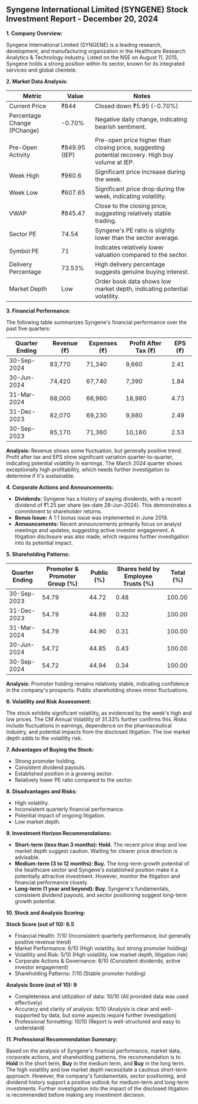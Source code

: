 ## Syngene International Limited (SYNGENE) Stock Investment Report - December 20, 2024

**1. Company Overview:**

Syngene International Limited (SYNGENE) is a leading research, development, and manufacturing organization in the Healthcare Research Analytics & Technology industry.  Listed on the NSE on August 11, 2015, Syngene holds a strong position within its sector, known for its integrated services and global clientele.

**2. Market Data Analysis:**

| Metric                     | Value          | Notes                                                              |
|-----------------------------|-----------------|----------------------------------------------------------------------|
| Current Price              | ₹844            | Closed down ₹5.95 (-0.70%)                                          |
| Percentage Change (PChange) | -0.70%          | Negative daily change, indicating bearish sentiment.                  |
| Pre-Open Activity          | ₹849.95 (IEP)   |  Pre-open price higher than closing price, suggesting potential recovery.  High buy volume at IEP. |
| Week High                   | ₹960.6          | Significant price increase during the week.                           |
| Week Low                    | ₹607.65         | Significant price drop during the week, indicating volatility.       |
| VWAP                       | ₹845.47         | Close to the closing price, suggesting relatively stable trading.     |
| Sector PE                  | 74.54           | Syngene's PE ratio is slightly lower than the sector average.       |
| Symbol PE                  | 71              | Indicates relatively lower valuation compared to the sector.         |
| Delivery Percentage        | 73.53%          | High delivery percentage suggests genuine buying interest.            |
| Market Depth               | Low              | Order book data shows low market depth, indicating potential volatility.|


**3. Financial Performance:**

The following table summarizes Syngene's financial performance over the past five quarters:

| Quarter Ending      | Revenue (₹) | Expenses (₹) | Profit After Tax (₹) | EPS (₹) |
|----------------------|--------------|---------------|-----------------------|---------|
| 30-Sep-2024          | 83,770       | 71,340        | 9,660                  | 2.41    |
| 30-Jun-2024          | 74,420       | 67,740        | 7,390                  | 1.84    |
| 31-Mar-2024          | 88,000       | 66,960        | 18,980                 | 4.73    |
| 31-Dec-2023          | 82,070       | 69,230        | 9,980                  | 2.49    |
| 30-Sep-2023          | 85,170       | 71,360        | 10,160                 | 2.53    |

**Analysis:** Revenue shows some fluctuation, but generally positive trend. Profit after tax and EPS show significant variation quarter-to-quarter, indicating potential volatility in earnings.  The March 2024 quarter shows exceptionally high profitability, which needs further investigation to determine if it's sustainable.

**4. Corporate Actions and Announcements:**

* **Dividends:** Syngene has a history of paying dividends, with a recent dividend of ₹1.25 per share (ex-date 28-Jun-2024).  This demonstrates a commitment to shareholder returns.
* **Bonus Issue:** A 1:1 bonus issue was implemented in June 2019.
* **Announcements:** Recent announcements primarily focus on analyst meetings and updates, suggesting active investor engagement.  A litigation disclosure was also made, which requires further investigation into its potential impact.

**5. Shareholding Patterns:**

| Quarter Ending | Promoter & Promoter Group (%) | Public (%) | Shares held by Employee Trusts (%) | Total (%) |
|-----------------|-----------------------------|------------|---------------------------------|-----------|
| 30-Sep-2023     | 54.79                        | 44.72      | 0.48                           | 100.00    |
| 31-Dec-2023     | 54.79                        | 44.89      | 0.32                           | 100.00    |
| 31-Mar-2024     | 54.79                        | 44.90      | 0.31                           | 100.00    |
| 30-Jun-2024     | 54.72                        | 44.85      | 0.43                           | 100.00    |
| 30-Sep-2024     | 54.72                        | 44.94      | 0.34                           | 100.00    |

**Analysis:** Promoter holding remains relatively stable, indicating confidence in the company's prospects. Public shareholding shows minor fluctuations.

**6. Volatility and Risk Assessment:**

The stock exhibits significant volatility, as evidenced by the week's high and low prices.  The CM Annual Volatility of 31.33% further confirms this.  Risks include fluctuations in earnings, dependence on the pharmaceutical industry, and potential impacts from the disclosed litigation.  The low market depth adds to the volatility risk.

**7. Advantages of Buying the Stock:**

* Strong promoter holding.
* Consistent dividend payouts.
* Established position in a growing sector.
* Relatively lower PE ratio compared to the sector.

**8. Disadvantages and Risks:**

* High volatility.
* Inconsistent quarterly financial performance.
* Potential impact of ongoing litigation.
* Low market depth.

**9. Investment Horizon Recommendations:**

* **Short-term (less than 3 months): Hold.** The recent price drop and low market depth suggest caution.  Waiting for clearer price direction is advisable.
* **Medium-term (3 to 12 months): Buy.**  The long-term growth potential of the healthcare sector and Syngene's established position make it a potentially attractive investment.  However, monitor the litigation and financial performance closely.
* **Long-term (1 year and beyond): Buy.**  Syngene's fundamentals, consistent dividend payouts, and sector positioning suggest long-term growth potential.

**10. Stock and Analysis Scoring:**

**Stock Score (out of 10): 6.5**

* Financial Health: 7/10 (Inconsistent quarterly performance, but generally positive revenue trend)
* Market Performance: 6/10 (High volatility, but strong promoter holding)
* Volatility and Risk: 5/10 (High volatility, low market depth, litigation risk)
* Corporate Actions & Governance: 8/10 (Consistent dividends, active investor engagement)
* Shareholding Patterns: 7/10 (Stable promoter holding)

**Analysis Score (out of 10): 9**

* Completeness and utilization of data: 10/10 (All provided data was used effectively)
* Accuracy and clarity of analysis: 9/10 (Analysis is clear and well-supported by data, but some aspects require further investigation)
* Professional formatting: 10/10 (Report is well-structured and easy to understand)


**11. Professional Recommendation Summary:**

Based on the analysis of Syngene's financial performance, market data, corporate actions, and shareholding patterns, the recommendation is to **Hold** in the short term, **Buy** in the medium term, and **Buy** in the long term.  The high volatility and low market depth necessitate a cautious short-term approach. However, the company's fundamentals, sector positioning, and dividend history support a positive outlook for medium-term and long-term investments.  Further investigation into the impact of the disclosed litigation is recommended before making any investment decision.
